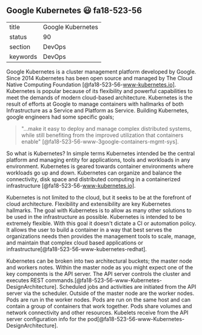 ## Google Kubernetes :smiley: fa18-523-56

|          |                       |
| -------- | --------------------- |
| title    | Google Kubernetes     | 
| status   | 90                    |
| section  | DevOps                |
| keywords | DevOps                |


Google Kubernetes is a cluster management platform developed by
Google. Since 2014 Kubernetes has been open source and managed by The
Cloud Native Computing Foundation [@fa18-523-56-www-kubernetes.io].
Kubernetes is popular because of its flexibility and powerful
capabilities to meet the demands of modern cloud-based architecture.
Kubernetes is the result of efforts at Google to manage containers
with hallmarks of both Infrastructure as a Service and Platform as
Service. Building Kubernetes, google engineers had some specific
goals;

> "...make it easy to deploy and manage complex distributed systems,
> while still benefiting from the improved utilization that containers
> enable" [@fa18-523-56-www-3google-containers-mgmt-sys].

So what is Kubernetes? In simple terms Kubernetes intended be the
central platform and managing entity for applications, tools and
workloads in any environment. Kubernetes is geared towards container
environments where workloads go up and down. Kubernetes can organize
and balance the connectivity, disk space and distributed computing in
a containerized infrastructure [@fa18-523-56-www-kubernetes.io].

Kubernetes is not limited to the cloud, but it seeks to be at the
forefront of cloud architecture. Flexibility and extensibility are key
Kubernetes hallmarks. The goal with Kubernetes is to allow as many
other solutions to be used in the infrastructure as possible.
Kubernetes is intended to be extremely flexible. With this goal it
doesn't dictate a CI or automation policy. It allows the user to build
a container in a way that best serves the organizations needs then
provides the management tools to scale, manage, and maintain that complex
cloud based applications or infrastructure[@fa18-523-56-www-kubernetes-redhat].

Kubernetes can be broken into two architectural buckets; the master
node and workers notes. Within the master node as you might expect one
of the key components is the API server. The API server controls the cluster
and executes REST commands.[@fa18-523-56-www-Kubernetes-DesignArchitecture].
Scheduled jobs and activities are initiated from the API server via the 
scheduler. Outside of the master node are the worker nodes. Pods are run in the
worker nodes. Pods are run on the same host and can contain a group of
containers that work together. Pods share volumes and network
connectivity and other resources. Kubelets receive from the API server
configuration info for the pod[@fa18-523-56-www-Kubernetes-DesignArchitecture].


